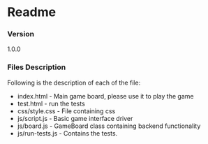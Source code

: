 # Readme

### Version
1.0.0

### Files Description
Following is the description of each of the file:

* index.html - Main game board, please use it to play the game
* test.html - run the tests
* css/style.css - File containing css
* js/script.js - Basic game interface driver
* js/board.js - GameBoard class containing backend functionality
* js/run-tests.js - Contains the tests.
